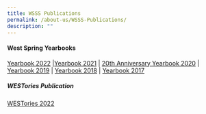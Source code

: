 ```yaml
---
title: WSSS Publications
permalink: /about-us/WSSS-Publications/
description: ""
---
```

#### **West Spring Yearbooks**

[Yearbook 2022](https://anyflip.com/ufohq/fftr/) |[Yearbook 2021](https://anyflip.com/ufohq/xemo/)
 | [20th Anniversary Yearbook 2020](https://anyflip.com/ufohq/jqiv/) | [Yearbook 2019](https://anyflip.com/ufohq/ohyk/) | [Yearbook 2018](https://anyflip.com/ufohq/lcaj/) | [Yearbook 2017](https://anyflip.com/ufohq/ntjh/)
##### **WESTories Publication**
[WESTories 2022](https://anyflip.com/ufohq/djfd/)